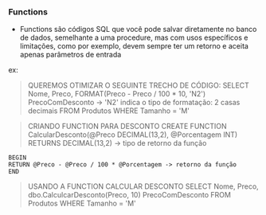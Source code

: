 ### Functions

- Functions são códigos SQL que você pode salvar diretamente no banco de dados, semelhante a uma procedure, mas com usos específicos e limitações, como por exemplo, devem sempre ter um retorno e aceita apenas parâmetros de entrada

ex: 
> QUEREMOS OTIMIZAR O SEGUINTE TRECHO DE CÓDIGO:
    SELECT
    Nome,
    Preco,
    FORMAT(Preco - Preco / 100 * 10, 'N2') PrecoComDesconto -> 'N2' indica o tipo de formatação: 2 casas decimais
    FROM Produtos WHERE Tamanho = 'M'

> CRIANDO FUNCTION PARA DESCONTO
    CREATE FUNCTION CalcularDesconto(@Preco DECIMAL(13,2), @Porcentagem INT)
    RETURNS DECIMAL(13,2) -> tipo de retorno da função

    BEGIN
    RETURN @Preco - @Preco / 100 * @Porcentagem -> retorno da função
    END

> USANDO A FUNCTION CALCULAR DESCONTO
    SELECT
    Nome,
    Preco,
    dbo.CalculcarDesconto(Preco, 10) PrecoComDesconto 
    FROM Produtos WHERE Tamanho = 'M'